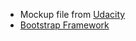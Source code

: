 * Mockup file from [Udacity](https://www.udacity.com/)
* [Bootstrap Framework](http://getbootstrap.com/)